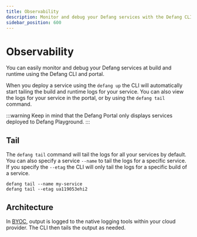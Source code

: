 ```yaml
---
title: Observability    
description: Monitor and debug your Defang services with the Defang CLI and portal.
sidebar_position: 600
---
```


# Observability

You can easily monitor and debug your Defang services at build and runtime using the Defang CLI and portal. 

When you deploy a service using the `defang up` the CLI will automatically start tailing the build and runtime logs for your service. You can also view the logs for your service in the portal, or by using the `defang tail` command.

:::warning
Keep in mind that the Defang Portal only displays services deployed to Defang Playground.
:::

## Tail

The `defang tail` command will tail the logs for all your services by default. You can also specify a service `--name` to tail the logs for a specific service. If you specify the `--etag` the CLI will only tail the logs for a specific build of a service.

```
defang tail --name my-service
defang tail --etag ua119053ehi2
```

## Architecture

In [BYOC](./defang-byoc.md), output is logged to the native logging tools within your cloud provider. The CLI then tails the output as needed.